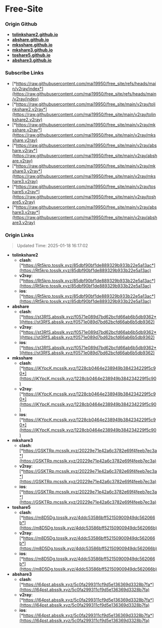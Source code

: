 # Free-Site

### Origin Github

- [**tolinkshare2.github.io**](https://github.com/tolinkshare2/tolinkshare2.github.io)
- [**abshare.github.io**](https://github.com/abshare/abshare.github.io)
- [**mksshare.github.io**](https://github.com/mksshare/mksshare.github.io)
- [**mkshare3.github.io**](https://github.com/mkshare3/mkshare3.github.io)
- [**toshare5.github.io**](https://github.com/toshare5/toshare5.github.io)
- [**abshare3.github.io**](https://github.com/abshare3/abshare3.github.io)

### Subscribe Links

- [*https://raw.githubusercontent.com/mai19950/free_site/refs/heads/main/v2ray/index*](https://raw.githubusercontent.com/mai19950/free_site/refs/heads/main/v2ray/index)
- [*https://raw.githubusercontent.com/mai19950/free_site/main/v2ray/tolinkshare2.v2ray*](https://raw.githubusercontent.com/mai19950/free_site/main/v2ray/tolinkshare2.v2ray)
- [*https://raw.githubusercontent.com/mai19950/free_site/main/v2ray/mksshare.v2ray*](https://raw.githubusercontent.com/mai19950/free_site/main/v2ray/mksshare.v2ray)
- [*https://raw.githubusercontent.com/mai19950/free_site/main/v2ray/abshare.v2ray*](https://raw.githubusercontent.com/mai19950/free_site/main/v2ray/abshare.v2ray)
- [*https://raw.githubusercontent.com/mai19950/free_site/main/v2ray/mkshare3.v2ray*](https://raw.githubusercontent.com/mai19950/free_site/main/v2ray/mkshare3.v2ray)
- [*https://raw.githubusercontent.com/mai19950/free_site/main/v2ray/toshare5.v2ray*](https://raw.githubusercontent.com/mai19950/free_site/main/v2ray/toshare5.v2ray)
- [*https://raw.githubusercontent.com/mai19950/free_site/main/v2ray/abshare3.v2ray*](https://raw.githubusercontent.com/mai19950/free_site/main/v2ray/abshare3.v2ray)

### Origin Links

> Updated Time: 2025-01-18 16:17:02

- **tolinkshare2**
  - **clash**: [*https://Rt5krp.tosslk.xyz/85dbf90bf1de889329b933b22e5a13ac*](https://Rt5krp.tosslk.xyz/85dbf90bf1de889329b933b22e5a13ac)
  - **v2ray**: [*https://Rt5krp.tosslk.xyz/85dbf90bf1de889329b933b22e5a13ac*](https://Rt5krp.tosslk.xyz/85dbf90bf1de889329b933b22e5a13ac)
  - **ios**: [*https://Rt5krp.tosslk.xyz/85dbf90bf1de889329b933b22e5a13ac*](https://Rt5krp.tosslk.xyz/85dbf90bf1de889329b933b22e5a13ac)
- **abshare**
  - **clash**: [*https://st3RfS.absslk.xyz/f0571e089d7bd62bcfd66ab6b5db9362*](https://st3RfS.absslk.xyz/f0571e089d7bd62bcfd66ab6b5db9362)
  - **v2ray**: [*https://st3RfS.absslk.xyz/f0571e089d7bd62bcfd66ab6b5db9362*](https://st3RfS.absslk.xyz/f0571e089d7bd62bcfd66ab6b5db9362)
  - **ios**: [*https://st3RfS.absslk.xyz/f0571e089d7bd62bcfd66ab6b5db9362*](https://st3RfS.absslk.xyz/f0571e089d7bd62bcfd66ab6b5db9362)
- **mksshare**
  - **clash**: [*https://jKYpcK.mcsslk.xyz/1228cb0464e238949b384234229f5c90*](https://jKYpcK.mcsslk.xyz/1228cb0464e238949b384234229f5c90)
  - **v2ray**: [*https://jKYpcK.mcsslk.xyz/1228cb0464e238949b384234229f5c90*](https://jKYpcK.mcsslk.xyz/1228cb0464e238949b384234229f5c90)
  - **ios**: [*https://jKYpcK.mcsslk.xyz/1228cb0464e238949b384234229f5c90*](https://jKYpcK.mcsslk.xyz/1228cb0464e238949b384234229f5c90)
- **mkshare3**
  - **clash**: [*https://GSKTRp.mcsslk.xyz/20229e71e42a6c3782e69f4feeb7ec3a*](https://GSKTRp.mcsslk.xyz/20229e71e42a6c3782e69f4feeb7ec3a)
  - **v2ray**: [*https://GSKTRp.mcsslk.xyz/20229e71e42a6c3782e69f4feeb7ec3a*](https://GSKTRp.mcsslk.xyz/20229e71e42a6c3782e69f4feeb7ec3a)
  - **ios**: [*https://GSKTRp.mcsslk.xyz/20229e71e42a6c3782e69f4feeb7ec3a*](https://GSKTRp.mcsslk.xyz/20229e71e42a6c3782e69f4feeb7ec3a)
- **toshare5**
  - **clash**: [*https://m8D5Dg.tosslk.xyz/4ddc53586bff52150900949dc562066b*](https://m8D5Dg.tosslk.xyz/4ddc53586bff52150900949dc562066b)
  - **v2ray**: [*https://m8D5Dg.tosslk.xyz/4ddc53586bff52150900949dc562066b*](https://m8D5Dg.tosslk.xyz/4ddc53586bff52150900949dc562066b)
  - **ios**: [*https://m8D5Dg.tosslk.xyz/4ddc53586bff52150900949dc562066b*](https://m8D5Dg.tosslk.xyz/4ddc53586bff52150900949dc562066b)
- **abshare3**
  - **clash**: [*https://I64pst.absslk.xyz/5c0fa299311cf9d5e136369d3328b7fa*](https://I64pst.absslk.xyz/5c0fa299311cf9d5e136369d3328b7fa)
  - **v2ray**: [*https://I64pst.absslk.xyz/5c0fa299311cf9d5e136369d3328b7fa*](https://I64pst.absslk.xyz/5c0fa299311cf9d5e136369d3328b7fa)
  - **ios**: [*https://I64pst.absslk.xyz/5c0fa299311cf9d5e136369d3328b7fa*](https://I64pst.absslk.xyz/5c0fa299311cf9d5e136369d3328b7fa)
